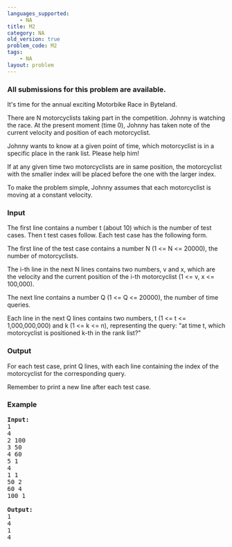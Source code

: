 ```yaml
---
languages_supported:
    - NA
title: M2
category: NA
old_version: true
problem_code: M2
tags:
    - NA
layout: problem
---
```

###  All submissions for this problem are available. 

It's time for the annual exciting Motorbike Race in Byteland.

There are N motorcyclists taking part in the competition. Johnny is watching the race. At the present moment (time 0), Johnny has taken note of the current velocity and position of each motorcyclist.

Johnny wants to know at a given point of time, which motorcyclist is in a specific place in the rank list. Please help him!

If at any given time two motorcyclists are in same position, the motorcyclist with the smaller index will be placed before the one with the larger index.

To make the problem simple, Johnny assumes that each motorcyclist is moving at a constant velocity.

### Input

The first line contains a number t (about 10) which is the number of test cases. Then t test cases follow. Each test case has the following form.

The first line of the test case contains a number N (1 <= N <= 20000), the number of motorcyclists.

The i-th line in the next N lines contains two numbers, v and x, which are the velocity and the current position of the i-th motorcyclist (1 <= v, x <= 100,000).

The next line contains a number Q (1 <= Q <= 20000), the number of time queries.

Each line in the next Q lines contains two numbers, t (1 <= t <= 1,000,000,000) and k (1 <= k <= n), representing the query: "at time t, which motorcyclist is positioned k-th in the rank list?"

### Output

For each test case, print Q lines, with each line containing the index of the motorcyclist for the corresponding query.

Remember to print a new line after each test case.

### Example

<pre>
<b>Input:</b>
1
4
2 100
3 50
4 60
5 1
4
1 1
50 2
60 4
100 1

<b>Output:</b>
1
4
1
4

</pre>
